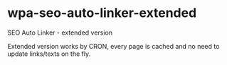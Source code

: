# wpa-seo-auto-linker-extended
SEO Auto Linker - extended version


Extended version works by CRON, every page is cached and no need to update links/texts on the fly.
